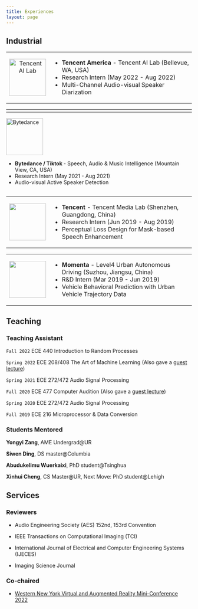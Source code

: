 ```yaml
---
title: Experiences
layout: page
---
```



## Industrial

<table width="900" cellpadding="20">
<tr>
<td width="100px", align="center">
    <img alt="Tencent AI Lab" src="https://yzyouzhang.com/images/tencentAI.png" width="100px" u="image"  />
</td>
<!-- <td width="44">&nbsp;</td> -->
<td width = "800", align="left">
    <ul>
        <li>
            <b> Tencent America </b> - Tencent AI Lab (Bellevue, WA, USA)
        </li>
        <li>
            Research Intern (May 2022 - Aug 2022)
        </li>
        <li>
            Multi-Channel Audio-visual Speaker Diarization
        </li>
    </ul>
</td>
</tr>
</table>


<table width="900" cellpadding="20">
<tr>
<td width="100px", align="center">
    
</td>
<!-- <td width="44">&nbsp;</td> -->
<td width = "800", align="left">

</td>
</tr>
</table>

<div style="width:100%">
    <div style="display:inline-block;width:100px">
        <img alt="Bytedance" src="https://yzyouzhang.com/images/bytedance.png" width="100px" u="image"  />
    </div>
    <div style="display:inline-block;width:calc(100%-100px);">
            <ul>
            <li>
                <b> Bytedance / Tiktok </b> - Speech, Audio & Music Intelligence (Mountain View, CA, USA)
            </li>
            <li>
                Research Intern (May 2021 - Aug 2021)
            </li>
            <li>
                Audio-visual Active Speaker Detection
            </li>
        </ul>
    </div>
</div>


<table width="900" cellpadding="20">
<tr>
<td width="100px", align="center">
    <img src="https://yzyouzhang.com/images/tencentmedia.jpeg" width="100px" u="image"  />
</td>
<!-- <td width="44">&nbsp;</td> -->
<td width = "800", align="left">
    <ul>
        <li>
            <b> Tencent </b> - Tencent Media Lab (Shenzhen, Guangdong, China)
        </li>
        <li>
            Research Intern (Jun 2019 - Aug 2019)
        </li>
        <li>
            Perceptual Loss Design for Mask-based Speech Enhancement
        </li>
    </ul>
</td>
</tr>
</table>

<table width="900" cellpadding="20">
<tr>
<td width="100px", align="center">
    <img src="https://yzyouzhang.com/images/momenta.jpg" width="100px" u="image"  />
</td>
<!-- <td width="44">&nbsp;</td> -->
<td width = "800", align="left">
    <ul>
        <li>
            <b> Momenta </b> - Level4 Urban Autonomous Driving (Suzhou, Jiangsu, China)
        </li>
        <li>
            R&D Intern (Mar 2019 - Jun 2019)
        </li>
        <li>
            Vehicle Behavioral Prediction with Urban Vehicle Trajectory Data
        </li>
    </ul>
</td>
</tr>
</table>

## Teaching

### Teaching Assistant

`Fall 2022` ECE 440 Introduction to Random Processes 

`Spring 2022` ECE 208/408  The Art of Machine Learning (Also gave a [guest lecture](https://youtu.be/trRkNKNM5aE))

`Spring 2021` ECE 272/472 Audio Signal Processing 

`Fall 2020` ECE 477 Computer Audition (Also gave a [guest lecture](./contents/GuestLec_Neil_ECE477_Fall2021.pdf))

`Spring 2020` ECE 272/472 Audio Signal Processing 

`Fall 2019` ECE 216 Microprocessor & Data Conversion 

### Students Mentored

**Yongyi Zang**, AME Undergrad@UR

**Siwen Ding**, DS master@Columbia

**Abudukelimu Wuerkaixi**, PhD student@Tsinghua

**Xinhui Cheng**, CS Master@UR, Next Move: PhD student@Lehigh


## Services

### Reviewers
* Audio Engineering Society (AES) 152nd, 153rd Convention

* IEEE Transactions on Computational Imaging (TCI)

* International Journal of Electrical and Computer Engineering Systems (IJECES)

* Imaging Science Journal

### Co-chaired

* [Western New York Virtual and Augmented Reality Mini-Conference 2022](https://www.rochester.edu/augmented-virtual-reality/news-events/conference.html)







